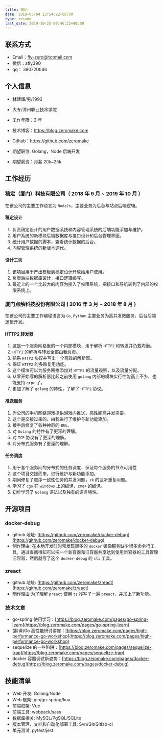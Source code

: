 ```yaml
---
title: 简历
date: 2019-05-04 13:54:22+08:00
type: resume
last_date: 2019-10-25 09:46:22+08:00
---
```


## 联系方式

-   Email：fly-zero@hotmail.com
-   微信：afly390
-   qq： 390720046

## 个人信息

-   林建辉/男/1993
-   大专/漳州职业技术学院
-   工作年限：3 年
-   技术博客：https://blog.zeromake.com
-   Github：https://github.com/zeromake

-   期望职位: Golang，Node 后端开发
-   期望薪资：月薪 20k~25k

## 工作经历

### 稿定（厦门）科技有限公司（ 2018 年 9 月 ~ 2019 年 10 月 ）

在该公司的主要工作语言为 `NodeJs`，主要业务为后台与站点后端逻辑。

#### 稿定设计

1. 负责稿定设计的用户数据系统和内容管理系统的后端功能添加与维护。
2. 用户系统的新模块后端数据库与接口设计和后台管理界面。
3. 统计用户数据的脚本，查看统计数据的后台。
4. 内容管理系统的新版本迭代。

#### 设计工坊

1. 该项目用于产出模板到稿定设计开放给用户使用。
2. 负责后端数据库设计，接口逻辑编写。
3. 最近上的一个比较大的内容为接入了权限系统，把接口和导航转到了内部的权限系统上。

### 厦门点触科技股份有限公司 ( 2016 年 3 月 ~ 2018 年 8 月 )

在该公司的主要工作编程语言为 `Go`, `Python` 主要业务为高并发微服务，后台后端逻辑开发。

#### HTTP2 转发器

1. 这是一个服务网格里的一个内部模块，用于解析 `HTTP2` 和转发并负载均衡。
2. `HTTP2` 的解析与转发全部由我负责。
3. 熟系 `HTTP2` 协议并写出一个高效的解析器。
4. 保证 `HTTP2` 的多路复用功能。
5. 这个模块可以为服务网格添加对 `HTTP2` 的流量观察，以及流量分配。
6. 从零开始写的解析器比起之前使用 `golang` 内部的模块实行性能高上不少，也能支持 `grpc` 了。
7. 更加了解了 `golang` 的特性，了解了 `HTTP2` 协议。

#### 推送服务

1. 为公司的手机网络游戏提供游戏内推送，高性能高并发需要。
2. 这个是交接过来的，由我进行了维护与新功能添加。
3. 接手后修复了各种神奇的 `BUG`。
4. 对 `Golang` 的特性有了更深的理解。
5. 对 `TCP` 协议有了更深的理解。
6. 对分布式服务有了更深的理解。

#### 任务调度

1. 用于各个服务间的分布式的任务调度，保证每个服务的节点可用性
2. 这个项目交接而来，进行维护与新功能添加。
3. 期间修复了顺序一致性任务的并发问题，`zk` 的监听重复问题。
4. 学习了 `cgo` 在 `windows` 上的编译，`zmq4` 的编译。
5. 初步学习了 `Golang` 语法以及独有的语言特性。

## 开源项目

### docker-debug

-   github 地址: [https://github.com/zeromake/docker-debug](https://github.com/zeromake/docker-debug)
-   制作理由: 在本地开发时时常发现很多的 `docker` 镜像服务缺少很多命令行工具，通过查阅得知可以把一个新容器和旧容器共享达到使用新容器的工具管理旧容器，然后就写了这个 `docker-debug` 的 `cli` 工具。

### zreact

-   github 地址: [https://github.com/zeromake/zreact](https://github.com/zeromake/zreact)
-   制作理由:为了理解 `preact` 使用 `ts` 抄写了一遍 `preact`，并加上了新功能。

### 技术文章

-   go-spring 使用学习：[https://blog.zeromake.com/pages/go-spring-learn](https://blog.zeromake.com/pages/go-spring-learn)
-   (翻译)Go 高性能研讨讲座：[https://blog.zeromake.com/pages/high-performance-go-workshop](https://blog.zeromake.com/pages/high-performance-go-workshop)
-   sequelize 的一些陷阱：[https://blog.zeromake.com/pages/sequelize-trap](https://blog.zeromake.com/pages/sequelize-trap)
-   docker 容器调试新姿势：[https://blog.zeromake.com/pages/docker-debug](https://blog.zeromake.com/pages/docker-debug)

## 技能清单

-   Web 开发: Golang/Node
-   Web 框架: gin/go-spring/koa
-   前端框架: Vue
-   前端工具: webpack/sass
-   数据库相关: MySQL/PgSQL/SQLite
-   版本管理、文档和自动化部署工具: Svn/Git/Gitlab-ci
-   单元测试: pytest/jest
